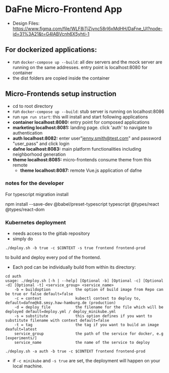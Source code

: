 # DaFne Micro-Frontend App

- Design Files: https://www.figma.com/file/WLF8iTjZjvnc58rI6xMdHH/DaFne_UI?node-id=31%3A21&t=G4lABVcnh6X5yhti-1

## For dockerized applications:
- run ```docker-compose up --build```: all dev servers and the mock server are running on the same addresses. entry point is localhost:8080 for container
- the dist folders are copied inside the container

## Micro-Frontends setup instruction
- cd to root directory
- run ```docker-compose up --build```: stub server is running on localhost:8086
- run ```npm run start```: this will install and start following applications
- **container localhost:8080:** entry point for composed applications
- **marketing localhost:8081:** landing page. click 'auth' to navigate to authentication
- **auth localhost:8082:** enter user"jenny.smith@test.com" and password "user_pass" and click login
- **dafne localhost:8083:** main platform functionalities including neighborhood generation
- **theme localhost:8085:** micro-frontends consume theme from this remote
  - **theme localhost:8087:** remote Vue.js application of dafne


### notes for the developer
For typescript migration install 

npm install --save-dev @babel/preset-typescript typescript @types/react @types/react-dom

### Kubernetes deployment
* needs access to the gitlab repository
* simply do
```shell
./deploy.sh -b true -c $CONTEXT -s true frontend frontend-prod
```
to build and deploy every pod of the frontend.
* Each pod can be individually build from within its directory:
```shell
cd auth
usage: ./deploy.sh [-h | --help] [Optional -b] [Optional -c] [Optional -d] [Optional -t] <service_group> <service_name>
    -b = buildoption           the option of build image from Repo can be true or false default=false
    -c = context               kubectl context to deploy to, default=dafne@k8.smsy.haw-hamburg.de (production)
    -d = deploy_file           the filename for the file which will be deployed default=deploy.yml / deploy_minikube.yml
    -s = substitute            this option defines if you want to substitute filename with context default=false
    -t = tag                   the tag if you want to build an image deafult=latest
    service_group              the path of the service for docker, e.g [experiments/]
    service_name               the name of the service to deploy

./deploy.sh -a auth -b true -c $CONTEXT frontend frontend-prod
```
* if `-c minikube` and `-s true` are set, the deployment will happen on your local machine.